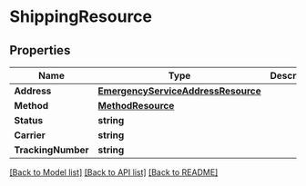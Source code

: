 # ShippingResource

## Properties
Name | Type | Description | Notes
------------ | ------------- | ------------- | -------------
**Address** | [**EmergencyServiceAddressResource**](EmergencyServiceAddressResource.md) |  | [optional] 
**Method** | [**MethodResource**](MethodResource.md) |  | [optional] 
**Status** | **string** |  | [optional] 
**Carrier** | **string** |  | [optional] 
**TrackingNumber** | **string** |  | [optional] 

[[Back to Model list]](../README.md#documentation-for-models) [[Back to API list]](../README.md#documentation-for-api-endpoints) [[Back to README]](../README.md)



